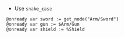 - Use `snake_case`
```gdscript
@onready var sword := get_node("Arm/Sword")
@onready var gun := $Arm/Gun
@onready var shield := %Shield 
```

